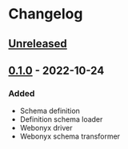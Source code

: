 # Changelog

## [Unreleased]

## [0.1.0] - 2022-10-24
### Added
- Schema definition
- Definition schema loader
- Webonyx driver
- Webonyx schema transformer

[Unreleased]: https://github.com/efabrica-team/graphql/compare/0.1.0...main
[0.1.0]: https://github.com/efabrica-team/graphql/compare/0.0.0...0.1.0
